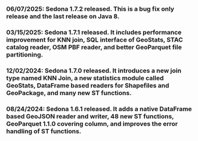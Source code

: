 ### 06/07/2025: Sedona 1.7.2 released. This is a bug fix only release and the last release on Java 8.

### 03/15/2025: Sedona 1.7.1 released. It includes performance improvement for KNN join, SQL interface of GeoStats, STAC catalog reader, OSM PBF reader, and better GeoParquet file partitioning.

### 12/02/2024: Sedona 1.7.0 released. It introduces a new join type named KNN Join, a new statistics module called GeoStats, DataFrame based readers for Shapefiles and GeoPackage, and many new ST functions.

### 08/24/2024: Sedona 1.6.1 released. It adds a native DataFrame based GeoJSON reader and writer, 48 new ST functions, GeoParquet 1.1.0 covering column, and improves the error handling of ST functions.
